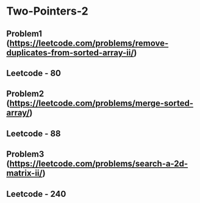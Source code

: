 # Two-Pointers-2

## Problem1 (https://leetcode.com/problems/remove-duplicates-from-sorted-array-ii/)
## Leetcode - 80

## Problem2 (https://leetcode.com/problems/merge-sorted-array/)
## Leetcode - 88

## Problem3 (https://leetcode.com/problems/search-a-2d-matrix-ii/)
## Leetcode - 240

